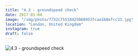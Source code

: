```yaml
---
title: "4.3 - groundspeed check"
date: 2017-01-04
image: "/img/photo/7732c75518d25068953fcaa1b8efcc33.jpg"
location: "London, United Kingdom"
instagram: true
draft: false
---
```


![4.3 - groundspeed check](/img/photo/7732c75518d25068953fcaa1b8efcc33.jpg)

